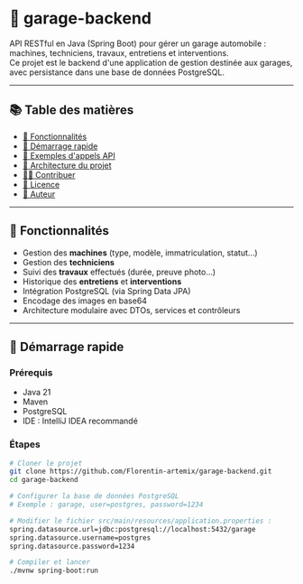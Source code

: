 # 🚗 garage-backend

API RESTful en Java (Spring Boot) pour gérer un garage automobile : machines, techniciens, travaux, entretiens et interventions.  
Ce projet est le backend d'une application de gestion destinée aux garages, avec persistance dans une base de données PostgreSQL.

---

## 📚 Table des matières

- [🔧 Fonctionnalités](#-fonctionnalités)
- [🚀 Démarrage rapide](#-démarrage-rapide)
- [🧪 Exemples d'appels API](#-exemples-dappels-api)
- [🧱 Architecture du projet](#-architecture-du-projet)
- [👨‍💻 Contribuer](#-contribuer)
- [📄 Licence](#-licence)
- [👤 Auteur](#-auteur)

---

## 🔧 Fonctionnalités

- Gestion des **machines** (type, modèle, immatriculation, statut…)
- Gestion des **techniciens**
- Suivi des **travaux** effectués (durée, preuve photo…)
- Historique des **entretiens** et **interventions**
- Intégration PostgreSQL (via Spring Data JPA)
- Encodage des images en base64
- Architecture modulaire avec DTOs, services et contrôleurs

---

## 🚀 Démarrage rapide

### Prérequis

- Java 21
- Maven
- PostgreSQL
- IDE : IntelliJ IDEA recommandé

### Étapes

```bash
# Cloner le projet
git clone https://github.com/Florentin-artemix/garage-backend.git
cd garage-backend

# Configurer la base de données PostgreSQL
# Exemple : garage, user=postgres, password=1234

# Modifier le fichier src/main/resources/application.properties :
spring.datasource.url=jdbc:postgresql://localhost:5432/garage
spring.datasource.username=postgres
spring.datasource.password=1234

# Compiler et lancer
./mvnw spring-boot:run
